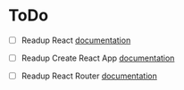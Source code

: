 # ToDo

- [ ] Readup React [documentation](https://reactjs.org/docs/getting-started.html)

- [ ] Readup Create React App [documentation](https://create-react-app.dev/)

- [ ] Readup React Router [documentation](https://reactrouter.com/docs/en/v6)
